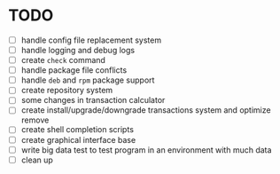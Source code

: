 
# TODO

- [ ] handle config file replacement system
- [ ] handle logging and debug logs
- [ ] create `check` command
- [ ] handle package file conflicts
- [ ] handle `deb` and `rpm` package support
- [ ] create repository system
- [ ] some changes in transaction calculator
- [ ] create install/upgrade/downgrade transactions system and optimize remove
- [ ] create shell completion scripts
- [ ] create graphical interface base
- [ ] write big data test to test program in an environment with much data
- [ ] clean up
